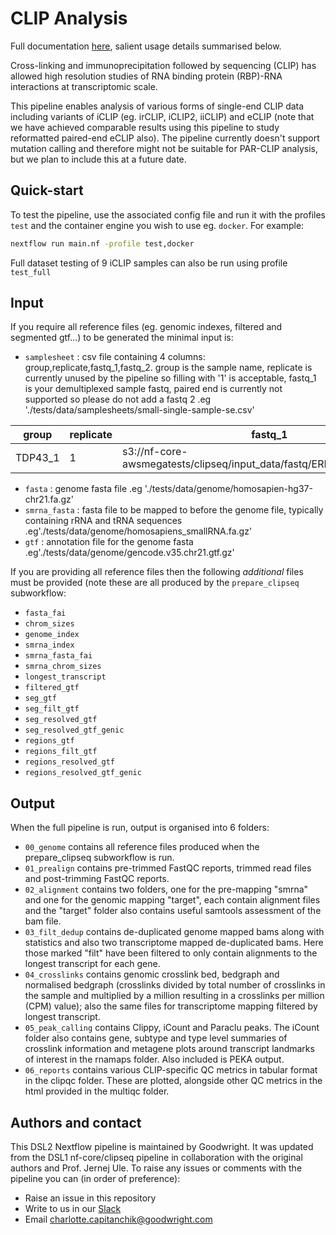 # CLIP Analysis

Full documentation [here](Documentation.md), salient usage details summarised below.

Cross-linking and immunoprecipitation followed by sequencing (CLIP) has allowed high resolution studies of RNA binding protein (RBP)-RNA interactions at transcriptomic scale.

This pipeline enables analysis of various forms of single-end CLIP data including variants of iCLIP (eg. irCLIP, iCLIP2, iiCLIP) and eCLIP (note that we have achieved comparable results using this pipeline to study reformatted paired-end eCLIP also). The pipeline currently doesn't support mutation calling and therefore might not be suitable for PAR-CLIP analysis, but we plan to include this at a future date.

## Quick-start

To test the pipeline, use the associated config file and run it with the
profiles `test` and the container engine you wish to use eg. `docker`. For example:

```bash
nextflow run main.nf -profile test,docker
```

Full dataset testing of 9 iCLIP samples can also be run using profile `test_full`

## Input

If you require all reference files (eg. genomic indexes, filtered and segmented gtf...) to be generated the minimal input is:

- `samplesheet` : csv file containing 4 columns: group,replicate,fastq_1,fastq_2. group is the sample name, replicate is currently unused by the pipeline so filling with '1' is acceptable, fastq_1 is your demultiplexed sample fastq, paired end is currently not supported so please do not add a fastq 2 .eg './tests/data/samplesheets/small-single-sample-se.csv'

| group   | replicate | fastq_1                                                                | fastq_2 |
| ------- | --------- | ---------------------------------------------------------------------- | ------- |
| TDP43_1 | 1         | s3://nf-core-awsmegatests/clipseq/input_data/fastq/ERR1530360.fastq.gz |         |

- `fasta` : genome fasta file .eg './tests/data/genome/homosapien-hg37-chr21.fa.gz'
- `smrna_fasta` : fasta file to be mapped to before the genome file, typically containing rRNA and tRNA sequences .eg'./tests/data/genome/homosapiens_smallRNA.fa.gz'
- `gtf` : annotation file for the genome fasta .eg'./tests/data/genome/gencode.v35.chr21.gtf.gz'

If you are providing all reference files then the following _additional_ files must be provided (note these are all produced by the `prepare_clipseq` subworkflow:

- `fasta_fai`
- `chrom_sizes`
- `genome_index`
- `smrna_index`
- `smrna_fasta_fai`
- `smrna_chrom_sizes`
- `longest_transcript`
- `filtered_gtf`
- `seg_gtf`
- `seg_filt_gtf`
- `seg_resolved_gtf`
- `seg_resolved_gtf_genic`
- `regions_gtf`
- `regions_filt_gtf`
- `regions_resolved_gtf`
- `regions_resolved_gtf_genic`

## Output

When the full pipeline is run, output is organised into 6 folders:

- `00_genome` contains all reference files produced when the prepare_clipseq subworkflow is run.
- `01_prealign` contains pre-trimmed FastQC reports, trimmed read files and post-trimming FastQC reports.
- `02_alignment` contains two folders, one for the pre-mapping "smrna" and one for the genomic mapping "target", each contain alignment files and the "target" folder also contains useful samtools assessment of the bam file.
- `03_filt_dedup` contains de-duplicated genome mapped bams along with statistics and also two transcriptome mapped de-duplicated bams. Here those marked "filt" have been filtered to only contain alignments to the longest transcript for each gene.
- `04_crosslinks` contains genomic crosslink bed, bedgraph and normalised bedgraph (crosslinks divided by total number of crosslinks in the sample and multiplied by a million resulting in a crosslinks per million (CPM) value); also the same files for transcriptome mapping filtered by longest transcript.
- `05_peak_calling` contains Clippy, iCount and Paraclu peaks. The iCount folder also contains gene, subtype and type level summaries of crosslink information and metagene plots around transcript landmarks of interest in the rnamaps folder. Also included is PEKA output.
- `06_reports` contains various CLIP-specific QC metrics in tabular format in the clipqc folder. These are plotted, alongside other QC metrics in the html provided in the multiqc folder.

## Authors and contact

This DSL2 Nextflow pipeline is maintained by Goodwright. It was updated from the DSL1 nf-core/clipseq pipeline in collaboration with the original authors and Prof. Jernej Ule.
To raise any issues or comments with the pipeline you can (in order of preference):

- Raise an issue in this repository
- Write to us in our [Slack](https://join.slack.com/t/imapsgroup/shared_invite/zt-r24y3591-Xbhnym2t38u_urU~I0K0lQ)
- Email charlotte.capitanchik@goodwright.com
